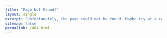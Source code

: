 ```yaml
---
title: "Page Not Found!"
layout: single
excerpt: "Unfortunately, the page could not be found. Maybe try at a restaurant at the end of the universe?"
sitemap: false
permalink: /404.html
---
```

